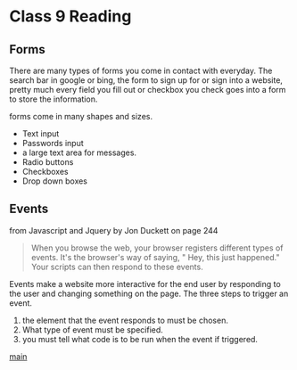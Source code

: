 # Class 9 Reading

## Forms

There are many types of forms you come in contact with everyday. The search bar in google or bing, the form to sign up for or sign into a website, pretty much every field you fill out or checkbox you check goes into a form to store the information.

forms come in many shapes and sizes.
* Text input
* Passwords input
* a large text area for messages.
* Radio buttons
* Checkboxes
* Drop down boxes

## Events

from Javascript and Jquery by Jon Duckett on page 244
> When you browse the web, your browser registers different types of events.  It's the browser's way of saying, " Hey, this just happened." Your scripts can then respond to these events.

Events make a website more interactive for the end user by responding to the user and changing something on the page.
The three steps to trigger an event.
1. the element that the event responds to must be chosen.
2. What type of event must be specified.
3. you must tell what code is to be run when the event if triggered.

[main](README.md)
